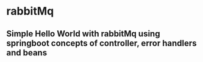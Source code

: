 # rabbitMq

## Simple Hello World with rabbitMq using springboot concepts of controller, error handlers and beans
